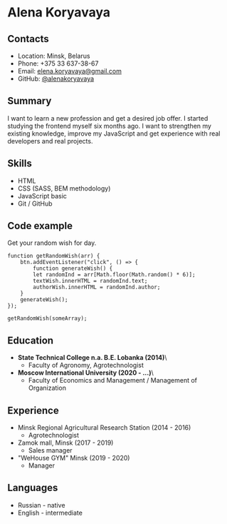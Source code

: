 # Alena Koryavaya 

## Contacts

- Location: Minsk, Belarus
- Phone: +375 33 637-38-67
- Email: elena.koryavaya@gmail.com
- GitHub: [@alenakoryavaya](https://github.com/AlenaKoryavaya/AlenaKoryavaya.git)

## Summary

I want to learn a new profession and get a desired job offer. I started studying the frontend myself six months ago. I want to strengthen my existing knowledge, improve my JavaScript and get experience with real developers and real projects.

## Skills

- HTML
- CSS (SASS, BEM methodology)
- JavaScript basic
- Git / GitHub

## Code example

Get your random wish for day.

```
function getRandomWish(arr) {
    btn.addEventListener("click", () => {
        function generateWish() {
        let randomInd = arr[Math.floor(Math.random() * 6)];
        textWish.innerHTML = randomInd.text;
        authorWish.innerHTML = randomInd.author;
    }
    generateWish();
});

getRandomWish(someArray);
```

## Education

- **State Technical College n.a. B.E. Lobanka (2014)**\
  - Faculty of Agronomy, Agrotechnologist
- **Moscow International University (2020 - ...)**\
  - Faculty of Economics and Management / Management of Organization

## Experience

- Minsk Regional Agricultural Research Station (2014 - 2016)
  - Agrotechnologist
- Zamok mall, Minsk (2017 - 2019)
  - Sales manager
- "WeHouse GYM" Minsk (2019 - 2020)
  - Manager

## Languages

- Russian - native
- English - intermediate
